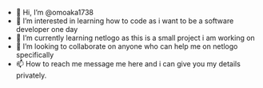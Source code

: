 - 👋 Hi, I’m @omoaka1738
- 👀 I’m interested in learning how to code as i want to be a software developer one day 
- 🌱 I’m currently learning netlogo as this is a small project i am working on
- 💞️ I’m looking to collaborate on anyone who can help me on netlogo specifically 
- 📫 How to reach me message me here and i can give you my details privately. 

<!---
omoaka1738/omoaka1738 is a ✨ special ✨ repository because its `README.md` (this file) appears on your GitHub profile.
You can click the Preview link to take a look at your changes.
--->
